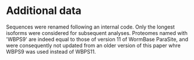 # Additional data
Sequences were renamed following an internal code. Only the longest isoforms were considered for subsequent analyses.
Proteomes named with 'WBPS9' are indeed equal to those of version 11 of WormBase ParaSite, and were consequently not updated from an older version of this paper whre WBPS9 was used instead of WBPS11.
